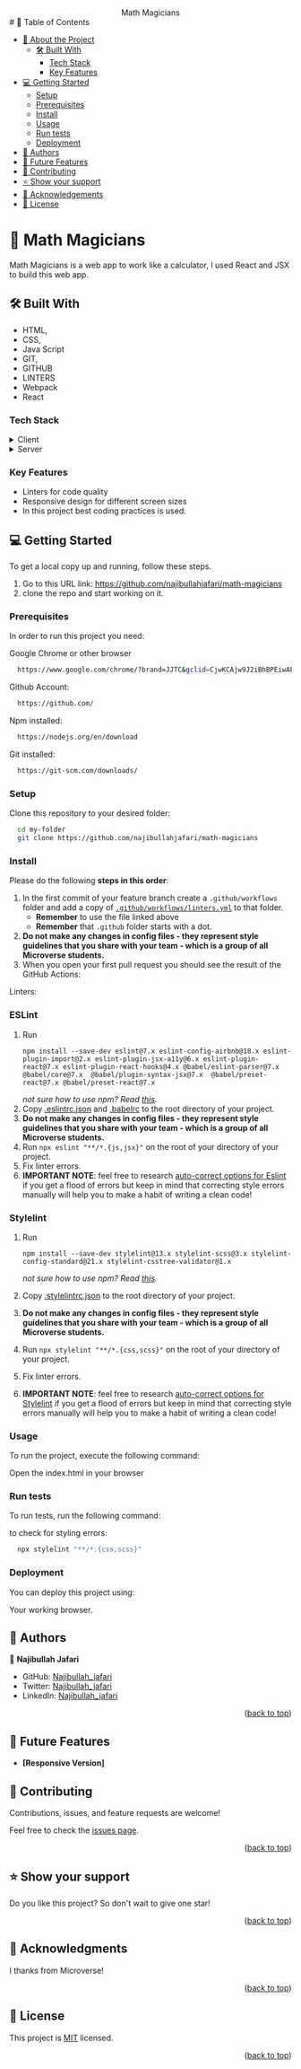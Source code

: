 <a name="readme-top"></a>

<div align="center">
  <br/>
Math Magicians

</div>
# 📗 Table of Contents

- [📖 About the Project](#about-project)
  - [🛠 Built With](#built-with)
    - [Tech Stack](#tech-stack)
    - [Key Features](#key-features)
- [💻 Getting Started](#getting-started)
  - [Setup](#setup)
  - [Prerequisites](#prerequisites)
  - [Install](#install)
  - [Usage](#usage)
  - [Run tests](#run-tests)
  - [Deployment](#deployment)
- [👥 Authors](#authors)
- [🔭 Future Features](#future-features)
- [🤝 Contributing](#contributing)
- [⭐️ Show your support](#support)
- [🙏 Acknowledgements](#acknowledgements)
- [📝 License](#license)

# 📖 Math Magicians <a name="about-project"></a>

Math Magicians is a web app to work like a calculator, I used React and JSX to build this web app.

## 🛠 Built With <a name="built-with"></a>

- HTML,
- CSS,
- Java Script
- GIT,
- GITHUB
- LINTERS
- Webpack
- React

### Tech Stack <a name="tech-stack"></a>

<details>
  <summary>Client</summary>
  <ul>
    <li><a href="https://www.microverse.org/">HTML5</a></li>
    <li><a href="https://www.microverse.org/">CSS3</a></li>
    <li><a href="https://www.microverse.org/">JavaScript</a></li>
    <li><a href="https://www.microverse.org/">React</a></li>
  </ul>
</details>

<details>
  <summary>Server</summary>
  <ul>
    <li><a href="https://marketplace.visualstudio.com/items?itemName=ritwickdey.LiveServer">VS CODE Live Server Extension</a></li>
  </ul>
</details>

### Key Features <a name="key-features"></a>

- Linters for code quality
- Responsive design for different screen sizes
- In this project best coding practices is used.

<!-- ## 🚀 Live Demo <a name="live-demo"></a> -->

## 💻 Getting Started <a name="getting-started"></a>

To get a local copy up and running, follow these steps.

1. Go to this URL link: https://github.com/najibullahjafari/math-magicians
2. clone the repo and start working on it.

### Prerequisites

In order to run this project you need:

Google Chrome or other browser

```sh
  https://www.google.com/chrome/?brand=JJTC&gclid=CjwKCAjw9J2iBhBPEiwAErwpeSDcMFWiIQWj2u5GY6owZ7OaOHw7dYYCHW7uTR4kvYosNJYd4wt4VxoCiywQAvD_BwE&gclsrc=aw.ds
```

Github Account:

```sh
  https://github.com/
```

Npm installed:

```sh
  https://nodejs.org/en/download
```

Git installed:

```sh
  https://git-scm.com/downloads/
```

### Setup

Clone this repository to your desired folder:

```sh
  cd my-folder
  git clone https://github.com/najibullahjafari/math-magicians
```

### Install

Please do the following **steps in this order**:

1. In the first commit of your feature branch create a `.github/workflows` folder and add a copy of [`.github/workflows/linters.yml`](.github/workflows/linters.yml) to that folder.
   - **Remember** to use the file linked above
   - **Remember** that `.github` folder starts with a dot.
2. **Do not make any changes in config files - they represent style guidelines that you share with your team - which is a group of all Microverse students.**
3. When you open your first pull request you should see the result of the GitHub Actions:

Linters:

### ESLint

1. Run
   ```
   npm install --save-dev eslint@7.x eslint-config-airbnb@18.x eslint-plugin-import@2.x eslint-plugin-jsx-a11y@6.x eslint-plugin-react@7.x eslint-plugin-react-hooks@4.x @babel/eslint-parser@7.x @babel/core@7.x  @babel/plugin-syntax-jsx@7.x  @babel/preset-react@7.x @babel/preset-react@7.x
   ```
   _not sure how to use npm? Read [this](https://docs.npmjs.com/downloading-and-installing-node-js-and-npm)._
2. Copy [.eslintrc.json](./.eslintrc.json) and [.babelrc](./.babelrc) to the root directory of your project.
3. **Do not make any changes in config files - they represent style guidelines that you share with your team - which is a group of all Microverse students.**
4. Run `npx eslint "**/*.{js,jsx}"` on the root of your directory of your project.
5. Fix linter errors.
6. **IMPORTANT NOTE**: feel free to research [auto-correct options for Eslint](https://eslint.org/docs/latest/user-guide/command-line-interface#fixing-problems) if you get a flood of errors but keep in mind that correcting style errors manually will help you to make a habit of writing a clean code!

### Stylelint

1. Run

   ```
   npm install --save-dev stylelint@13.x stylelint-scss@3.x stylelint-config-standard@21.x stylelint-csstree-validator@1.x
   ```

   _not sure how to use npm? Read [this](https://docs.npmjs.com/downloading-and-installing-node-js-and-npm)._

2. Copy [.stylelintrc.json](./.stylelintrc.json) to the root directory of your project.
3. **Do not make any changes in config files - they represent style guidelines that you share with your team - which is a group of all Microverse students.**
4. Run `npx stylelint "**/*.{css,scss}"` on the root of your directory of your project.
5. Fix linter errors.
6. **IMPORTANT NOTE**: feel free to research [auto-correct options for Stylelint](https://stylelint.io/user-guide/usage/options) if you get a flood of errors but keep in mind that correcting style errors manually will help you to make a habit of writing a clean code!

### Usage

To run the project, execute the following command:

Open the index.html in your browser

### Run tests

To run tests, run the following command:

to check for styling errors:

```sh
  npx stylelint "**/*.{css,scss}"
```

### Deployment

You can deploy this project using:

Your working browser.

## 👥 Authors <a name="authors"></a>

👤 **Najibullah Jafari**

- GitHub: [Najibullah_jafari](https://github.com/najibullahjafari)
- Twitter: [Najibullah_jafari](https://twitter.com/Najib_Jafari_)
- LinkedIn: [Najibullah_jafari](https://www.linkedin.com/in/najibulla-jafari-609852263/)

<p align="right">(<a href="#readme-top">back to top</a>)</p>

<!-- FUTURE FEATURES -->

## 🔭 Future Features <a name="future-features"></a>

- **[Responsive Version]**

## 🤝 Contributing <a name="contributing"></a>

Contributions, issues, and feature requests are welcome!

Feel free to check the [issues page](https://github.com/najibullahjafari/math-magicians/issues).

<p align="right">(<a href="#readme-top">back to top</a>)</p>

## ⭐️ Show your support <a name="support"></a>

Do you like this project? So don't wait to give one star!

<p align="right">(<a href="#readme-top">back to top</a>)</p>
<!-- ACKNOWLEDGEMENTS -->

## 🙏 Acknowledgments <a name="acknowledgements"></a>

I thanks from Microverse!

<p align="right">(<a href="#readme-top">back to top</a>)</p>

## 📝 License <a name="license"></a>

This project is [MIT](./LICENSE) licensed.

<p align="right">(<a href="#readme-top">back to top</a>)</p>
